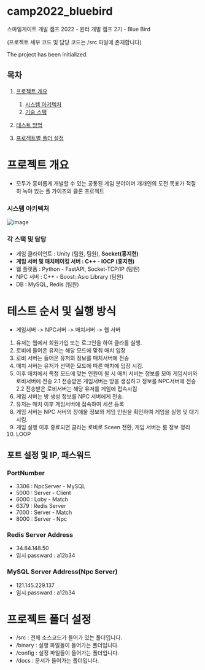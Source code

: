 # camp2022_bluebird
스마일게이트 개발 캠프 2022 - 윈터 개발 캠프 2기 - Blue Bird

(프로젝트 세부 코드 및 담당 코드는 /src 파일에 존재합니다)

The project has been initialized.

## 목차
1. [프로젝트 개요](#프로젝트-개요)
	1. [시스템 아키텍처](#시스템-아키텍처)
	2. [기술 스택](#각-스택)

2. [테스트 방법](#테스트-순서-및-실행-방식)
3. [프로젝트별 폴더 설정](#프로젝트-폴더-설정)


# 프로젝트 개요
- 모두가 흥미롭게 개발할 수 있는 공통된 게임 분야이며 개개인의 도전 목표가 적절히 녹아 있는 폴 가이즈의 클론 프로젝트

### 시스템 아키텍처
![image](https://user-images.githubusercontent.com/48054868/221210118-c19a660d-947e-46a3-a76d-bee3a08def3e.png)

### 각 스택 및 담당
- 게임 클라이언트 : Unity (팀원, 팀원), **Socket(홍지현)**
- **게임 서버 및 매치메이킹 서버 : C++ - IOCP (홍지현)**
- 웹 플랫폼 : Python - FastAPI, Socket-TCP/IP (팀원)
- NPC 서버 : C++ - Boost::Asio Library (팀원)
- DB : MySQL, Redis (팀원)

# 테스트 순서 및 실행 방식
- 게임서버 -> NPC서버 -> 매치서버 -> 웹 서버
1. 유저는 웹에서 회원가입 또는 로그인을 하여 클라를 실행.
2. 로비에 들어온 유저는 해당 모드에 맞춰 매치 입장
3. 로비 서버는 들어온 유저의 정보를 매치서버에 전송
4. 매치 서버는 유저가 선택한 모드에 따른 매치에 입장 시킴.
5. 이후 매치에서 특정 모드에 맞는 인원이 될 시 매치 서버는 정보를 모아 게임서버와 로비서버에 전송
  2.1 전송받은 게임서버는 방을 생성하고 정보를 NPC서버에 전송
  2.2 전송받은 로비서버는 해당 유저를 게임에 접속시킴
6. 게임 서버는 방 생성 정보를 NPC 서버에게 전송.
7. 유저는 매치 이후 게임서버에 접속하여 세션 등록
8. 게임 서버는 NPC 서버의 장애물 정보와 게임 인원을 확인하여 게임을 실행 및 대기시킴.
9. 게임 실행 이후 종료되면 클라는 로비로 Sceen 전환, 게임 서버는 룸 정보 정리
10. LOOP

## 포트 설정 및 IP, 패스워드
### PortNumber
- 3306 : NpcServer - MySQL
- 5000 : Server - Client
- 6000 : Loby - Match
- 6379 : Redis Server
- 7000 : Server - Match
- 8000 : Server - Npc

### Redis Server Address
- 34.84.148.50
- 임시 passward : a12b34

### MySQL Server Address(Npc Server)
- 121.145.229.137
- 임시 passward : a12b34

# 프로젝트 폴더 설정
- /src : 전체 소스코드가 들어가 있는 폴더입니다.
- /binary : 실행 파일들이 들어가는 폴더입니다.
- /config : 설정 파일들이 들어가는 폴더입니다.
- /docs : 문서가 들어가는 폴더입니다.
